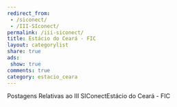 ```yaml
---
redirect_from:
 - /siconect/
 - /III-SIconect/
permalink: /iii-siconect/
title: Estácio do Ceará - FIC
layout: categorylist
share: true
ads:
 show: true
comments: true
category: estacio_ceara
---
```


Postagens Relativas ao III SIConectEstácio do Ceará - FIC

<!--more-->
